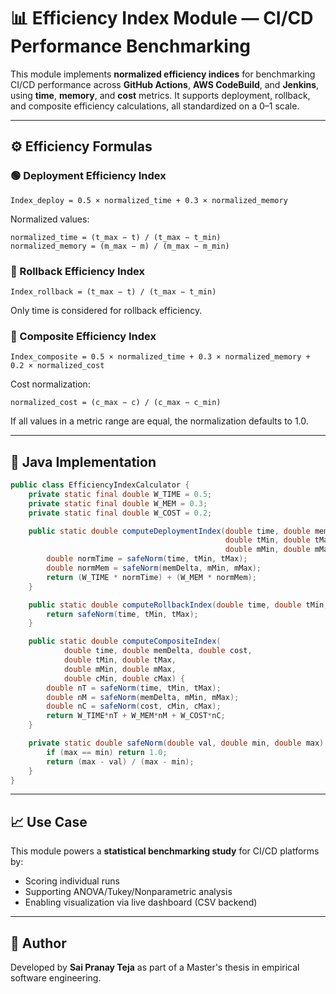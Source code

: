 # 📊 Efficiency Index Module — CI/CD Performance Benchmarking

This module implements **normalized efficiency indices** for benchmarking CI/CD performance across **GitHub Actions**, **AWS CodeBuild**, and **Jenkins**, using **time**, **memory**, and **cost** metrics. It supports deployment, rollback, and composite efficiency calculations, all standardized on a 0–1 scale.

---

## ⚙️ Efficiency Formulas

### 🟢 Deployment Efficiency Index

```text
Index_deploy = 0.5 × normalized_time + 0.3 × normalized_memory
```

Normalized values:

```text
normalized_time = (t_max − t) / (t_max − t_min)
normalized_memory = (m_max − m) / (m_max − m_min)
```

### 🔁 Rollback Efficiency Index

```text
Index_rollback = (t_max − t) / (t_max − t_min)
```

Only time is considered for rollback efficiency.

### 🧮 Composite Efficiency Index

```text
Index_composite = 0.5 × normalized_time + 0.3 × normalized_memory + 0.2 × normalized_cost
```

Cost normalization:

```text
normalized_cost = (c_max − c) / (c_max − c_min)
```

If all values in a metric range are equal, the normalization defaults to 1.0.

---

## 📁 Java Implementation

```java
public class EfficiencyIndexCalculator {
    private static final double W_TIME = 0.5;
    private static final double W_MEM = 0.3;
    private static final double W_COST = 0.2;

    public static double computeDeploymentIndex(double time, double memDelta,
                                                double tMin, double tMax,
                                                double mMin, double mMax) {
        double normTime = safeNorm(time, tMin, tMax);
        double normMem = safeNorm(memDelta, mMin, mMax);
        return (W_TIME * normTime) + (W_MEM * normMem);
    }

    public static double computeRollbackIndex(double time, double tMin, double tMax) {
        return safeNorm(time, tMin, tMax);
    }

    public static double computeCompositeIndex(
            double time, double memDelta, double cost,
            double tMin, double tMax,
            double mMin, double mMax,
            double cMin, double cMax) {
        double nT = safeNorm(time, tMin, tMax);
        double nM = safeNorm(memDelta, mMin, mMax);
        double nC = safeNorm(cost, cMin, cMax);
        return W_TIME*nT + W_MEM*nM + W_COST*nC;
    }

    private static double safeNorm(double val, double min, double max) {
        if (max == min) return 1.0;
        return (max - val) / (max - min);
    }
}
```

---

## 📈 Use Case

This module powers a **statistical benchmarking study** for CI/CD platforms by:

- Scoring individual runs
- Supporting ANOVA/Tukey/Nonparametric analysis
- Enabling visualization via live dashboard (CSV backend)

---

## 👤 Author

Developed by **Sai Pranay Teja** as part of a Master's thesis in empirical software engineering.